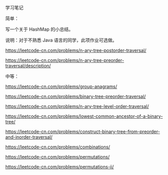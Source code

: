 学习笔记

简单：

写一个关于 HashMap 的小总结。

说明：对于不熟悉 Java 语言的同学，此项作业可选做。

https://leetcode-cn.com/problems/n-ary-tree-postorder-traversal/

https://leetcode-cn.com/problems/n-ary-tree-preorder-traversal/description/

中等：

https://leetcode-cn.com/problems/group-anagrams/

https://leetcode-cn.com/problems/binary-tree-preorder-traversal/

https://leetcode-cn.com/problems/n-ary-tree-level-order-traversal/

https://leetcode-cn.com/problems/lowest-common-ancestor-of-a-binary-tree/

https://leetcode-cn.com/problems/construct-binary-tree-from-preorder-and-inorder-traversal/

https://leetcode-cn.com/problems/combinations/

https://leetcode-cn.com/problems/permutations/

https://leetcode-cn.com/problems/permutations-ii/